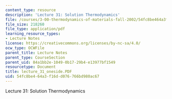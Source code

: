 ```yaml
---
content_type: resource
description: 'Lecture 31: Solution Thermodynamics'
file: /courses/3-00-thermodynamics-of-materials-fall-2002/54fc8be464a3f16dd076766bd980ac67_lecture_31_oneside.PDF
file_size: 218260
file_type: application/pdf
learning_resource_types:
- Lecture Notes
license: https://creativecommons.org/licenses/by-nc-sa/4.0/
ocw_type: OCWFile
parent_title: Lecture Notes
parent_type: CourseSection
parent_uid: 84a1bb2e-1049-0b17-29b4-e13977bf1549
resourcetype: Document
title: lecture_31_oneside.PDF
uid: 54fc8be4-64a3-f16d-d076-766bd980ac67
---
```

Lecture 31: Solution Thermodynamics